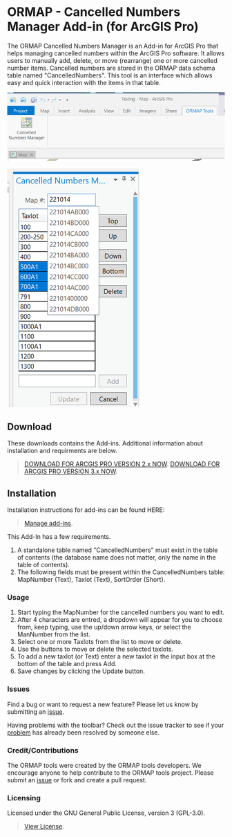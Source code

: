 # ORMAP - Cancelled Numbers Manager Add-in (for ArcGIS Pro)

The ORMAP Cancelled Numbers Manager is an Add-in for ArcGIS Pro that helps managing cancelled numbers within the ArcGIS Pro software.  It allows users to manually add, delete, or move (rearrange) one or more cancelled number items.  Cancelled numbers are stored in the ORMAP data schema table named "CancelledNumbers".  This tool is an interface which allows easy and quick interaction with the items in that table. 


![alt text](https://raw.githubusercontent.com/ORMAPtools/CancelledNumbersManager/main/Images/Toolbar1.PNG "Image of the toolbar")


![alt text](https://raw.githubusercontent.com/ORMAPtools/CancelledNumbersManager/main/Images/Toolbar2.PNG "Image of the toolbar")

## Download
These downloads contains the Add-ins. Additional information about installation and requirments are below.
> [DOWNLOAD FOR ARCGIS PRO VERSION 2.x NOW](https://raw.githubusercontent.com/ORMAPtools/CancelledNumbersManager/master/Install/ORMAPCancelledNumbers_2x.esriAddinX).
> [DOWNLOAD FOR ARCGIS PRO VERSION 3.x NOW](https://raw.githubusercontent.com/ORMAPtools/CancelledNumbersManager/master/Install/ORMAPCancelledNumbers.esriAddinX).

## Installation
Installation instructions for add-ins can be found HERE:
> [Manage add-ins](https://pro.arcgis.com/en/pro-app/latest/get-started/manage-add-ins.htm).

This Add-In has a few requirements.
1.	A standalone table named "CancelledNumbers" must exist in the table of contents (the database name does not matter, only the name in the table of contents).  
2.	The following fields must be present within the CancelledNumbers table: MapNumber (Text), Taxlot (Text), SortOrder (Short). 

### Usage
1.	Start typing the MapNumber for the cancelled numbers you want to edit.  
2.	After 4 characters are entred, a dropdown will appear for you to choose from, keep typing, use the up/down arrow keys, or select the ManNumber from the list. 
3.	Select one or more Taxlots from the list to move or delete.   
4.	Use the buttons to move or delete the selected taxlots. 
5.	To add a new taxlot (or Text) enter a new taxlot in the input box at the bottom of the table and press Add.   
6.	Save changes by clicking the Update button. 


### Issues
Find a bug or want to request a new feature?  Please let us know by submitting an [issue](https://github.com/ORMAPtools/CancelledNumbersManager/issues). 

Having problems with the toolbar? Check out the issue tracker to see if your [problem](https://github.com/ORMAPtools/CancelledNumbersManager/issues) has already been resolved by someone else.

### Credit/Contributions
The ORMAP tools were created by the ORMAP tools developers.  We encourage anyone to help contribute to the ORMAP tools project.  Please submit an [issue](https://github.com/ORMAPtools/CancelledNumbersManager/issues) or fork and create a pull request.


### Licensing
Licensed under the GNU General Public License, version 3 (GPL-3.0).  
> [View License](https://github.com/ORMAPtools/CancelledNumbersManager/blob/main/LICENSE).